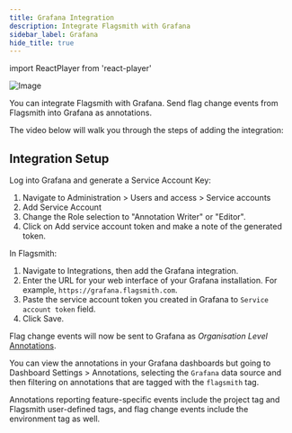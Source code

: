 ```yaml
---
title: Grafana Integration
description: Integrate Flagsmith with Grafana
sidebar_label: Grafana
hide_title: true
---
```


import ReactPlayer from 'react-player'

![Image](/img/integrations/grafana/grafana-logo.svg)

You can integrate Flagsmith with Grafana. Send flag change events from Flagsmith into Grafana as annotations.

The video below will walk you through the steps of adding the integration:

<ReactPlayer
    controls
    width="100%"
    height="460px"
    url='https://flagsmith.wistia.com/medias/z9vkon54qh' />

## Integration Setup

Log into Grafana and generate a Service Account Key:

1. Navigate to Administration > Users and access > Service accounts
2. Add Service Account
3. Change the Role selection to "Annotation Writer" or "Editor".
4. Click on Add service account token and make a note of the generated token.

In Flagsmith:

1. Navigate to Integrations, then add the Grafana integration.
2. Enter the URL for your web interface of your Grafana installation. For example, `https://grafana.flagsmith.com`.
3. Paste the service account token you created in Grafana to `Service account token` field.
4. Click Save.

Flag change events will now be sent to Grafana as _Organisation Level_
[Annotations](https://grafana.com/docs/grafana/latest/dashboards/build-dashboards/annotate-visualizations/).

You can view the annotations in your Grafana dashboards but going to Dashboard Settings > Annotations, selecting the
`Grafana` data source and then filtering on annotations that are tagged with the `flagsmith` tag.

Annotations reporting feature-specific events include the project tag and Flagsmith user-defined tags, and flag change
events include the environment tag as well.
